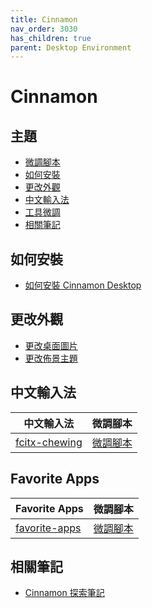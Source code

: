 ```yaml
---
title: Cinnamon
nav_order: 3030
has_children: true
parent: Desktop Environment
---
```



# Cinnamon


## 主題

* [微調腳本](#微調腳本)
* [如何安裝](#如何安裝)
* [更改外觀](#更改外觀)
* [中文輸入法](#中文輸入法)
* [工具微調](#工具微調)
* [相關筆記](#相關筆記)




## 如何安裝

* [如何安裝 Cinnamon Desktop](https://samwhelp.github.io/note-about-ubuntu/read/flavours/cinnamon/install.html)

## 更改外觀

* [更改桌面圖片](https://samwhelp.github.io/note-about-ubuntu/read/flavours/cinnamon/adjustment/wallpaper.html)
* [更改佈景主題](https://samwhelp.github.io/note-about-ubuntu/read/flavours/cinnamon/adjustment/theme.html)


## 中文輸入法

| 中文輸入法 | 微調腳本 |
| --- | --- |
| [fcitx-chewing](https://samwhelp.github.io/note-about-ubuntu/read/adjustment/env/im.html#fcitx-chwing) | [微調腳本](https://github.com/samwhelp/note-about-ubuntu/tree/gh-pages/_demo/adjustment/env/im/fcitx-chewing) |


## Favorite Apps

| Favorite Apps | 微調腳本 |
| --- | --- |
| [favorite-apps](https://samwhelp.github.io/note-about-ubuntu/read/flavours/cinnamon/adjustment/favorite-apps.html) | [微調腳本](https://github.com/samwhelp/note-about-ubuntu/tree/gh-pages/_demo/adjustment/part-cinnamon/cinnamon-favorite-apps) |





## 相關筆記

* [Cinnamon 探索筆記](https://samwhelp.github.io/note-about-cinnamon/)

